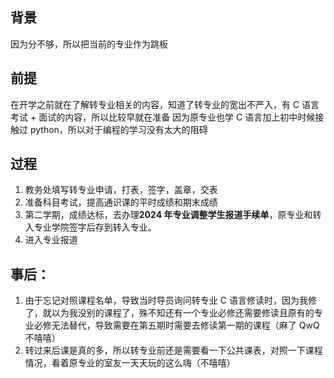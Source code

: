 ## 背景

因为分不够，所以把当前的专业作为跳板

## 前提

在开学之前就在了解转专业相关的内容，知道了转专业的宽出不严入，有 C 语言考试 + 面试的内容，所以比较早就在准备
因为原专业也学 C 语言加上初中时候接触过 python，所以对于编程的学习没有太大的阻碍

## 过程

1. 教务处填写转专业申请，打表，签字，盖章，交表
2. 准备科目考试，提高通识课的平时成绩和期末成绩
3. 第二学期，成绩达标，去办理**2024 年专业调整学生报道手续单**，原专业和转入专业学院签字后存到转入专业。
4. 进入专业报道

## 事后：

1. 由于忘记对照课程名单，导致当时导员询问转专业 C 语言修读时，因为我修了，就以为我没别的课程了，殊不知还有一个专业必修还需要修读且原有的专业必修无法替代，导致需要在第五期时需要去修读第一期的课程（麻了 QwQ 不嘻嘻）
2. 转过来后课是真的多，所以转专业前还是需要看一下公共课表，对照一下课程情况，看着原专业的室友一天天玩的这么嗨（不嘻嘻）
